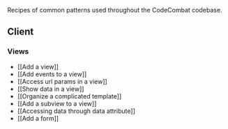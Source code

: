 Recipes of common patterns used throughout the CodeCombat codebase.

## Client

### Views
* [[Add a view]]
* [[Add events to a view]]
* [[Access url params in a view]]
* [[Show data in a view]]
* [[Organize a complicated template]]
* [[Add a subview to a view]]
* [[Accessing data through data attribute]]
* [[Add a form]]
